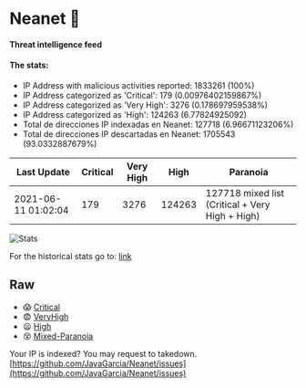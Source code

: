 # Neanet :hocho:
#### Threat intelligence feed
#### The stats:

- IP Address with malicious activities reported: 1833261 (100%)
- IP Address categorized as 'Critical':  179 (0.00976402159867%)
- IP Address categorized as 'Very High':  3276 (0.178697959538%)
- IP Address categorized as 'High':  124263 (6.77824925092)
- Total de direcciones IP indexadas en Neanet:  127718 (6.96671123206%)
- Total de direcciones IP descartadas en Neanet:  1705543 (93.0332887679%)

| Last Update | Critical | Very High | High | Paranoia |
| --- | --- | --- | --- | --- |
| 2021-06-11 01:02:04 | 179 | 3276 | 124263 | 127718 mixed list (Critical + Very High + High)|

![Stats](https://docs.google.com/spreadsheets/d/e/2PACX-1vSnaNMIXVabIpDJjufMlzH7poXnshF3mgd8Is1g9ytUEzVsP5my4Trn8f-xkoLLQ38xpL3HtmUexLo6/pubchart?oid=501124687&format=image)

For the historical stats go to: [link](/stats.csv)
## Raw
- :scream: [Critical](https://raw.githubusercontent.com/JavaGarcia/Neanet/master/blacklists/neanet_critical.txt)
- :fearful: [VeryHigh](https://raw.githubusercontent.com/JavaGarcia/Neanet/master/blacklists/neanet_veryHigh.txtt)
- :frowning: [High](https://raw.githubusercontent.com/JavaGarcia/Neanet/master/blacklists/neanet_high.txt)
- :dizzy_face: [Mixed-Paranoia](https://raw.githubusercontent.com/JavaGarcia/Neanet/master/blacklists/neanet_all.txt)


Your IP is indexed? You may request to takedown. [https://github.com/JavaGarcia/Neanet/issues](https://github.com/JavaGarcia/Neanet/issues)






































































































































































































































































































































































































































































































































































































































































































































































































































































































































































































































































































































































































































































































































































































































































































































































































































































































































































































































































































































































































































































































































































































































































































































































































































































































































































































































































































































































































































































































































































































































































































































































































































































































































































































































































































































































































































































































































































































































































































































































































































































































































































































































































































































































































































































































































































































































































































































































































































































































































































































































































































































































































































































































































































































































































































































































































































































































































































































































































































































































































































































































































































































































































































































































































































































































































































































































































































































































































































































































































































































































































































































